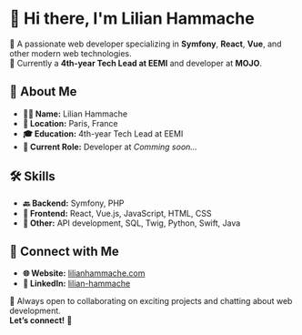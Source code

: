 # 👋 Hi there, I'm **Lilian Hammache**

🎯 A passionate web developer specializing in **Symfony**, **React**, **Vue**, and other modern web technologies.  
🚀 Currently a **4th-year Tech Lead at EEMI** and developer at **MOJO**.

## 👤 About Me

- **🧑‍💻 Name:** Lilian Hammache  
- **📍 Location:** Paris, France  
- **🎓 Education:** 4th-year Tech Lead at EEMI  
- **💼 Current Role:** Developer at _Comming soon..._  

## 🛠️ Skills

- **🔙 Backend:** Symfony, PHP  
- **🎨 Frontend:** React, Vue.js, JavaScript, HTML, CSS  
- **🧩 Other:** API development, SQL, Twig, Python, Swift, Java  

## 🤝 Connect with Me

- **🌐 Website:** [lilianhammache.com](https://lilianhammache.com)  
- **💼 LinkedIn:** [lilian-hammache](https://www.linkedin.com/in/lilian-hammache)  

💬 Always open to collaborating on exciting projects and chatting about web development.  
**Let’s connect!** 🚀

<!--
**EkinL/EkinL** is a ✨ _special_ ✨ repository because its `README.md` (this file) appears on your GitHub profile.

Here are some ideas to get you started:

- 🔭 I’m currently working on ...
- 🌱 I’m currently learning ...
- 👯 I’m looking to collaborate on ...
- 🤔 I’m looking for help with ...
- 💬 Ask me about ...
- 📫 How to reach me: ...
- 😄 Pronouns: ...
- ⚡ Fun fact: ...
-->

